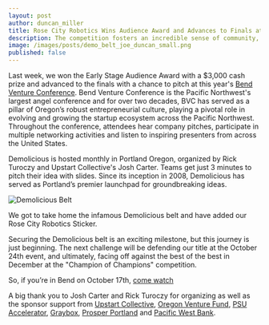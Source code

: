 ```yaml
---
layout: post
author: duncan_miller
title: Rose City Robotics Wins Audience Award and Advances to Finals at Bend Venture Conference
description: The competition fosters an incredible sense of community, where early-stage teams can network, share ideas, and gain valuable feedback
image: /images/posts/demo_belt_joe_duncan_small.png
published: false
---
```


Last week, we won the Early Stage Audience Award with a $3,000 cash prize and advanced to the finals with a chance to pitch at this year's [Bend Venture Conference](https://www.bendvc.com/). Bend Venture Conference is the Pacific Northwest's largest angel conference and for over two decades, BVC has served as a pillar of Oregon’s robust entrepreneurial culture, playing a pivotal role in evolving and growing the startup ecosystem across the Pacific Northwest. Throughout the conference, attendees hear company pitches, participate in multiple networking activities and listen to inspiring presenters from across the United States.

Demolicious is hosted monthly in Portland Oregon, organized by Rick Turoczy and Upstart Collective's Josh Carter. Teams get just 3 minutes to pitch their idea with slides. Since its inception in 2008, Demolicious has served as Portland’s premier launchpad for groundbreaking ideas.


![Demolicious Belt](/images/posts/demo_belt_small.jpeg)

We got to take home the infamous Demolicious belt and have added our Rose City Robotics Sticker.

Securing the Demolicious belt is an exciting milestone, but this journey is just beginning. The next challenge will be defending our title at the October 24th event, and ultimately, facing off against the best of the best in December at the "Champion of Champions" competition.

So, if you’re in Bend on October 17th, [come watch](https://www.eventbrite.com/e/2024-bend-venture-conference-tickets-945142515707?aff=oddtdtcreator)

A big thank you to Josh Carter and Rick Turoczy for organizing as well as the sponsor support from [Upstart Collective](https://www.upstartcollective.org/), [Oregon Venture Fund](https://www.oregonventurefund.com/), [PSU Accelerator](https://www.pdx.edu/accelerator/), [Graybox](https://graybox.co/), [Prosper Portland](https://prosperportland.us/) and [Pacific West Bank](https://www.pacificwestbank.com/).

